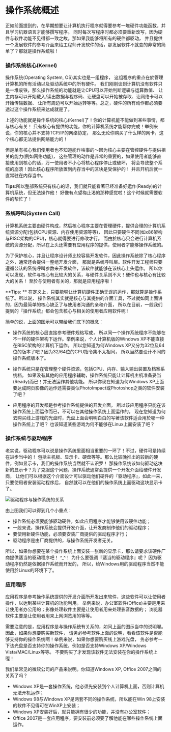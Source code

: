 # 操作系统概述

正如前面提到的，在早期想要让计算机执行程序就得要参考一堆硬件功能函数，并且学习机器语言才能够撰写程序。 同时每次写程序时都必须要重新改写，因为硬件与软件功能不见得都一致之故。那如果我能够将所有的硬件都驱动， 并且提供一个发展软件的参考介面来给工程师开发软件的话，那发展软件不就变的非常的简单了？那就是操作系统啦！

### 操作系统核心(Kernel)

操作系统(Operating System, OS)其实也是一组程序， 这组程序的重点在於管理计算机的所有活动以及驱动系统中的所有硬件。 我们刚刚谈到计算机没有软件只是一堆废铁，那么操作系统的功能就是让CPU可以开始判断逻辑与运算数值、 让主内存可以开始载入/读出数据与程序码、让硬盘可以开始被存取、让网络卡可以开始传输数据、 让所有周边可以开始运转等等。总之，硬件的所有动作都必须要透过这个操作系统来达成就是了。

上述的功能就是操作系统的核心(Kernel)了！你的计算机能不能做到某些事情，都与核心有关！ 只有核心有提供的功能，你的计算机系统才能帮你完成！举例来说，你的核心并不支持TCP/IP的网络协定， 那么无论你购买了什么样的网卡，这个核心都无法提供网络能力的！

但是单有核心我们使用者也不知道能作啥事的～因为核心主要在管控硬件与提供相关的能力(例如网络功能)， 这些管理的动作是非常的重要的，如果使用者能够直接使用到核心的话，万一使用者不小心将核心程序停止或破坏， 将会导致整个系统的崩溃！因此核心程序所放置到内存当中的区块是受保护的！ 并且开机后就一直常驻在内存当中。

**Tips**:所以整部系统只有核心的话，我们就只能看著已经准备好运作(Ready)的计算机系统，但无法操作他！ 好像有点望梅止渴的那种感觉啦！这个时候就需要软件的帮忙了！

### 系统呼叫(System Call)

计算机系统主要由硬件构成，然后核心程序主要在管理硬件，提供合理的计算机系统资源分配(包括CPU资源、内存使用资源等等)， 因此只要硬件不同(如x86架构与RISC架构的CPU)，核心就得要进行修改才行。 而由於核心只会进行计算机系统的资源分配，所以在上头还需要有应用程序的提供，使用者才能够操作系统的。

为了保护核心，并且让程序设计师比较容易开发软件，因此操作系统除了核心程序之外，通常还会提供一整组开发介面， 那就是系统呼叫层。软件开发工程师只要遵循公认的系统呼叫参数来开发软件，该软件就能够在该核心上头运作。 所以你可以发现，软件与核心有比较大的关系，与硬件关系则不大！硬件也与核心有比较大的关系！ 至於与使用者有关的，那就是应用程序啦！

**Tips: ** 在定义上，只要能够让计算机硬件正确无误的运作，那就算是操作系统了。所以说， 操作系统其实就是核心与其提供的介面工具，不过就如同上面讲的，因为最简单的核心缺乏了与使用者沟通的亲和介面， 所以在目前，一般我们提到的『操作系统』都会包含核心与相关的使用者应用软件呢！

简单的说，上面的图示可以带给我们底下的概念：

- 操作系统的核心层直接参考硬件规格写成， 所以同一个操作系统程序不能够在不一样的硬件架构下运作。举例来说，个人计算机版的Windows XP不能直接在RISC架构的计算机下运作。 所以您知道为何Windows XP又分为32位及64位的版本了吧？因为32/64位的CPU指令集不太相同， 所以当然要设计不同的操作系统版本了。

  

- 操作系统只是在管理整个硬件资源，包括CPU、内存、输入输出装置及档案系统档。 如果没有其他的应用程序辅助，操作系统只能让计算机主机准备妥当(Ready)而已！并无法运作其他功能。 所以你现在知道为何Windows XP上面要达成网页影像的运作还需要类似PhotoImpact或Photoshop之类的软件安装了吧？

  

- 应用程序的开发都是参考操作系统提供的开发介面， 所以该应用程序只能在该操作系统上面运作而已，不可以在其他操作系统上面运作的。 现在您知道为何去购买线上游戏的光盘时，光盘上面会明明白白的写著该软件适合用於哪一种操作系统上了吧？ 也该知道某些游戏为何不能够在Linux上面安装了吧？

### 操作系统与驱动程序

老实说，驱动程序可以说是操作系统里面相当重要的一环了！不过，硬件可是持续在进步当中的！ 包括主机板、显示卡、硬盘等等。那么比较晚推出的较新的硬件，例如显示卡，我们的操作系统当然就不认识罗！ 那操作系统该如何驱动这块新的显示卡？为了克服这个问题，操作系统通常会提供一个开发介面给硬件开发商， 让他们可以根据这个介面设计可以驱动他们硬件的『驱动程序』，如此一来，只要使用者安装驱动程序后， 自然就可以在他们的操作系统上面驱动这块显示卡了。

![驱动程序与操作系统的关系](http://cn.linux.vbird.org/linux_basic/0105computers_files/computer_driver.png)

由上图我们可以得到几个小重点：

- 操作系统必须要能够驱动硬件，如此应用程序才能够使用该硬件功能；
- 一般来说，操作系统会提供开发介面，让开发商制作他们的驱动程序；
- 要使用新硬件功能，必须要安装厂商提供的驱动程序才行；
- 驱动程序是由厂商提供的，与操作系统开发者无关。

所以，如果你想要在某个操作系统上面安装一张新的显示卡，那么请要求该硬件厂商提供适当的驱动程序吧！ ^_^！ 为什么要强调『适当的驱动程序』呢？ 因为驱动程序仍然是依据操作系统而开发的， 所以，给Windows用的驱动程序当然不能使用於Linux的环境下了。

### 应用程序

应用程序是参考操作系统提供的开发介面所开发出来软件，这些软件可以让使用者操作，以达到某些计算机的功能利用。 举例来说，办公室软件(Office)主要是用来让使用者办公用的；影像处理软件主要是让使用者用来处理影音数据的； 浏览器软件主要是让使用者用来上网浏览用的等等。

需要注意的是，应用程序是与操作系统有关系的，如同上面的图示当中的说明喔。因此，如果你想要购买新软件， 请务必参考软件上面的说明，看看该软件是否能够支持你的操作系统啊！举例来说，如果你想要购买线上游戏光盘， 务必参考一下该光盘是否支持你的操作系统，例如是否支持Windows XP/Windows Vista/MAC/Linux等等。 不要购买了才发现该软件无法安装在你的操作系统上喔！

我们拿常见的微软公司的产品来说明。你知道Windows XP, Office 2007之间的关系了吗？

- Windows XP是一套操作系统，他必须先安装到个人计算机上面，否则计算机无法开机运作；
- Windows 98与Windows XP是两套不同的操作系统，所以能在Win 98上安装的软件不见得可在WinXP上安装；
- Windows XP安装好后，就只能拥有很少的功能，并没有办公室软件；
- Office 2007是一套应用程序，要安装前必须要了解他能在哪些操作系统上面运作。